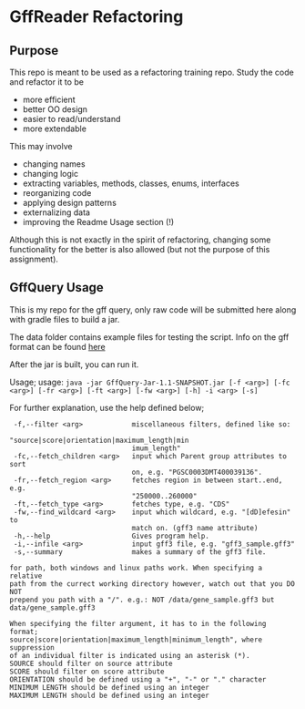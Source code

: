 # GffReader Refactoring

## Purpose

This repo is meant to be used as a refactoring training repo.
Study the code and refactor it to be  

- more efficient
- better OO design
- easier to read/understand
- more extendable

This may involve 

- changing names 
- changing logic
- extracting variables, methods, classes, enums, interfaces
- reorganizing code
- applying design patterns
- externalizing data
- improving the Readme Usage section (!)

Although this is not exactly in the spirit of refactoring, changing some functionality for the better is also 
 allowed (but not the purpose of this assignment).



## GffQuery Usage

This is my repo for the gff query, only raw code will be submitted here along with gradle files to build a jar.

The data folder contains example files for testing the script. Info on the gff format can be found [here](https://github.com/The-Sequence-Ontology/Specifications/blob/master/gff3.md)

After the jar is built, you can run it.

Usage; usage: `java -jar GffQuery-Jar-1.1-SNAPSHOT.jar [-f <arg>] [-fc <arg>] [-fr <arg>] [-ft <arg>] [-fw <arg>]
              [-h] -i <arg> [-s]`

For further explanation, use the help defined below;

```
 -f,--filter <arg>            miscellaneous filters, defined like so:
                              "source|score|orientation|maximum_length|min
                              imum_length"
 -fc,--fetch_children <arg>   input which Parent group attributes to sort
                              on, e.g. "PGSC0003DMT400039136".
 -fr,--fetch_region <arg>     fetches region in between start..end, e.g.
                              "250000..260000"
 -ft,--fetch_type <arg>       fetches type, e.g. "CDS"
 -fw,--find_wildcard <arg>    input which wildcard, e.g. "[dD]efesin" to
                              match on. (gff3 name attribute)
 -h,--help                    Gives program help.
 -i,--infile <arg>            input gff3 file, e.g. "gff3_sample.gff3"
 -s,--summary                 makes a summary of the gff3 file.

for path, both windows and linux paths work. When specifying a relative
path from the currect working directory however, watch out that you DO NOT
prepend you path with a "/". e.g.: NOT /data/gene_sample.gff3 but
data/gene_sample.gff3

When specifying the filter argument, it has to in the following format;
source|score|orientation|maximum_length|minimum_length", where suppression
of an individual filter is indicated using an asterisk (*).
SOURCE should filter on source attribute
SCORE should filter on score attribute
ORIENTATION should be defined using a "+", "-" or "." character
MINIMUM LENGTH should be defined using an integer
MAXIMUM LENGTH should be defined using an integer
```